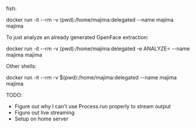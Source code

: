 fish:

docker run -it --rm -v (pwd):/home/majima:delegated --name majima majima

To just analyze an already generated OpenFace extraction:

docker run -it --rm -v (pwd):/home/majima:delegated -e ANALYZE=<out dir name> --name majima majima

Other shells:

docker run -it --rm -v \$(pwd):/home/majima:delegated --name majima majima

TODO:

- Figure out why I can't use Process.run properly to stream output
- Figure out live streaming
- Setup on home server
